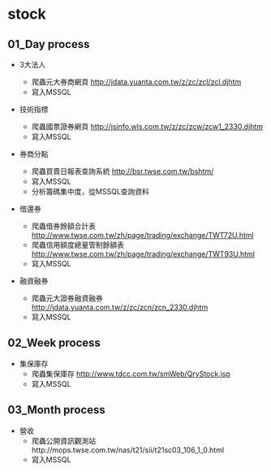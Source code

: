 # stock


## 01_Day process

- 3大法人
    - 爬蟲元大券商網頁       http://jdata.yuanta.com.tw/z/zc/zcl/zcl.djhtm
    - 寫入MSSQL
    
- 技術指標
    - 爬蟲國票證券網頁
    http://jsinfo.wls.com.tw/z/zc/zcw/zcw1_2330.djhtm 
    - 寫入MSSQL
    
- 券商分點
    - 爬蟲買賣日報表查詢系統 http://bsr.twse.com.tw/bshtm/
    - 寫入MSSQL
    - 分析籌碼集中度，從MSSQL查詢資料
    
- 借還券
    - 爬蟲借券餘額合計表 http://www.twse.com.tw/zh/page/trading/exchange/TWT72U.html
    - 爬蟲信用額度總量管制餘額表 http://www.twse.com.tw/zh/page/trading/exchange/TWT93U.html
    - 寫入MSSQL

- 融資融券
    - 爬蟲元大證券融資融券
    http://jdata.yuanta.com.tw/z/zc/zcn/zcn_2330.djhtm
    - 寫入MSSQL

## 02_Week process

- 集保庫存
    - 爬蟲集保庫存 http://www.tdcc.com.tw/smWeb/QryStock.jsp
    - 寫入MSSQL 

## 03_Month process

- 營收
    - 爬蟲公開資訊觀測站http://mops.twse.com.tw/nas/t21/sii/t21sc03_106_1_0.html
    - 寫入MSSQL

